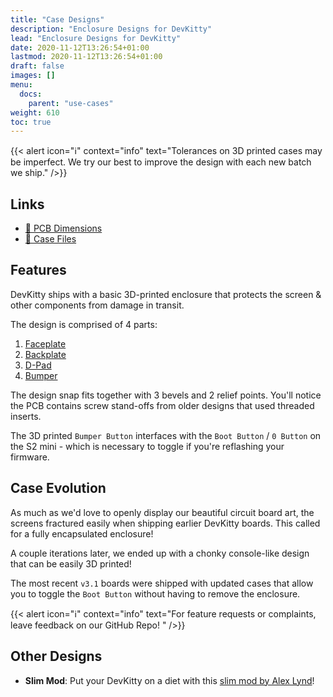 ```yaml
---
title: "Case Designs"
description: "Enclosure Designs for DevKitty"
lead: "Enclosure Designs for DevKitty"
date: 2020-11-12T13:26:54+01:00
lastmod: 2020-11-12T13:26:54+01:00
draft: false
images: []
menu:
  docs:
    parent: "use-cases"
weight: 610
toc: true
---
```


{{< alert icon="ℹ️" context="info" text="Tolerances on 3D printed cases may be imperfect.  We try our best to improve the design with each new batch we ship." />}}

## Links
- [📐 PCB Dimensions]()
- [📁 Case Files]()

## Features
DevKitty ships with a basic 3D-printed enclosure that protects the screen & other components from damage in transit.

The design is comprised of 4 parts:   
1. [Faceplate]()
2. [Backplate]()
3. [D-Pad]()
4. [Bumper]()


The design snap fits together with 3 bevels and 2 relief points.  You'll notice the PCB contains screw stand-offs from older designs that used threaded inserts.

The 3D printed `Bumper Button` interfaces with the `Boot Button` / `0 Button` on the S2 mini - which is necessary to toggle if you're reflashing your firmware.

## Case Evolution
As much as we'd love to openly display our beautiful circuit board art, the screens fractured easily when shipping earlier DevKitty boards.  This called for a fully encapsulated enclosure!   

A couple iterations later, we ended up with a chonky console-like design that can be easily 3D printed!

The most recent `v3.1` boards were shipped with updated cases that allow you to toggle the `Boot Button` without having to remove the enclosure.  

{{< alert icon="ℹ️" context="info" text="For feature requests or complaints, leave feedback on our GitHub Repo! " />}}


<!--- pic here --->

## Other Designs
- **Slim Mod**: Put your DevKitty on a diet with this [slim mod by Alex Lynd]()!
